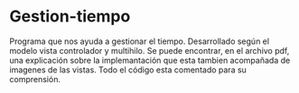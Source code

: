 # Gestion-tiempo
Programa que nos ayuda a gestionar el tiempo. Desarrollado según el modelo vista controlador y multihilo. Se puede encontrar, en el archivo pdf, una explicación sobre la implemantación que esta tambien acompañada de imagenes de las vistas. Todo el código esta comentado para su comprensión.
